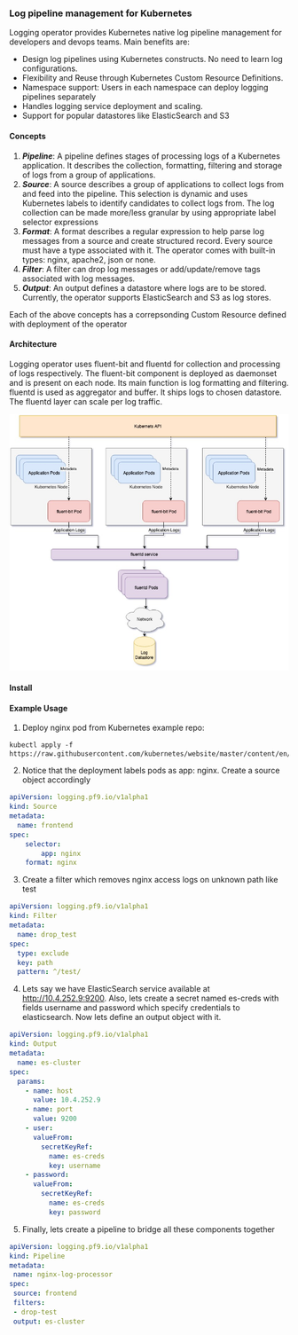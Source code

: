 ### Log pipeline management for Kubernetes ###
Logging operator provides Kubernetes native log pipeline management for developers and devops teams. Main benefits are:

* Design log pipelines using Kubernetes constructs. No need to learn log configurations.
* Flexibility and Reuse through Kubernetes Custom Resource Definitions.
* Namespace support: Users in each namespace can deploy logging pipelines separately 
* Handles logging service deployment and scaling.
* Support for popular datastores like ElasticSearch and S3

#### Concepts ####
1. ***Pipeline***: A pipeline defines stages of processing logs of a Kubernetes application. It describes the collection, formatting, filtering and storage of logs from a group of applications.
2. ***Source***: A source describes a group of applications to collect logs from and feed into the pipeline. This selection is dynamic and uses Kubernetes labels to identify candidates to collect logs from. The log collection can be made more/less granular by using appropriate label selector expressions
3. ***Format***: A format describes a regular expression to help parse log messages from a source and create structured record. Every source must have a type associated with it. The operator comes with built-in types: nginx, apache2, json or none.
4. ***Filter***: A filter can drop log messages or add/update/remove tags associated with log messages.
5. ***Output***: An output defines a datastore where logs are to be stored. Currently, the operator supports ElasticSearch and S3 as log stores.

Each of the above concepts has a correpsonding Custom Resource defined with deployment of the operator

#### Architecture ####
Logging operator uses fluent-bit and fluentd for collection and processing of logs respectively. The fluent-bit component is deployed as daemonset and is present on each node. Its main function is log formatting and filtering. fluentd is used as aggregator and buffer. It ships logs to chosen datastore. The fluentd layer can scale per log traffic.

![Architecture](docs/images/fluentd-arch.jpeg)


#### Install ####

#### Example Usage ####
1. Deploy nginx pod from Kubernetes example repo:
```
kubectl apply -f https://raw.githubusercontent.com/kubernetes/website/master/content/en/examples/application/deployment.yaml
```
2. Notice that the deployment labels pods as app: nginx. Create a source object accordingly
```yaml
apiVersion: logging.pf9.io/v1alpha1
kind: Source
metadata:
  name: frontend
spec:
    selector:
        app: nginx
    format: nginx
```
3. Create a filter which removes nginx access logs on unknown path like test
```yaml
apiVersion: logging.pf9.io/v1alpha1
kind: Filter
metadata:
  name: drop_test
spec:
  type: exclude
  key: path
  pattern: ^/test/
```

4. Lets say we have ElasticSearch service available at http://10.4.252.9:9200. Also, lets create a secret named es-creds with fields username and password which specify credentials to elasticsearch. Now lets define an output object with it.
```yaml
apiVersion: logging.pf9.io/v1alpha1
kind: Output
metadata:
  name: es-cluster
spec:
  params:
    - name: host
      value: 10.4.252.9
    - name: port
      value: 9200
    - user:
      valueFrom:
        secretKeyRef:
          name: es-creds
          key: username
    - password:
      valueFrom:
        secretKeyRef:
          name: es-creds
          key: password
```

5. Finally, lets create a pipeline to bridge all these components together
```yaml
apiVersion: logging.pf9.io/v1alpha1
kind: Pipeline
metadata:
 name: nginx-log-processor
spec:
 source: frontend
 filters:
 - drop-test
 output: es-cluster
```